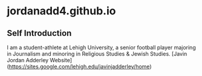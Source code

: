 # jordanadd4.github.io
## Self Introduction
I am a student-athlete at Lehigh University, a senior football player majoring in Journalism and minoring in Religious Studies & Jewish Studies.
[Javin Jordan Adderley Website] (https://sites.google.com/lehigh.edu/javinjadderley/home)
